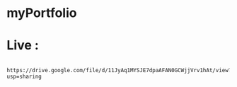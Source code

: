 # myPortfolio
# Live : 
        https://drive.google.com/file/d/11JyAq1MYSJE7dpaAFAN0GCWjjVrv1hAt/view?usp=sharing 
